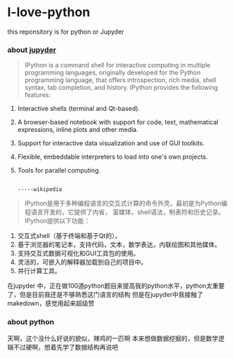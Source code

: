 # I-love-python
this reponsitory is for python or Jupyder
### about <a href="http://jupyter.org/">jupyder</a>
> IPython is a command shell for interactive computing in multiple programming languages, 
> originally developed for the Python programming language, that offers introspection, 
> rich media, shell syntax, tab completion, and history. IPython provides the following features:

1. Interactive shells (terminal and Qt-based).
2. A browser-based notebook with support for code, text, mathematical expressions, inline plots and other media.
3. Support for interactive data visualization and use of GUI toolkits.
4. Flexible, embeddable interpreters to load into one's own projects.
5. Tools for parallel computing.
                                                                                    
                                                                                    -----wikipedia

> IPython是用于多种编程语言的交互式计算的命令外壳，最初是为Python编程语言开发的，它提供了内省，
> 富媒体，shell语法，制表符和历史记录。IPython提供以下功能：

1. 交互式shell（基于终端和基于Qt的）。
2. 基于浏览器的笔记本，支持代码，文本，数学表达，内联绘图和其他媒体。
3. 支持交互式数据可视化和GUI工具包的使用。
4. 灵活的，可嵌入的解释器加载到自己的项目中。
5. 并行计算工具。


在jupyder 中，正在做100道python题目来提高我的python水平，python太重要了，但是目前我还是不够熟悉这门语言的结构
但是在jupyder中我接触了makedown，感觉用起来超级赞
### about python
天啊，这个没什么好说的貌似，辣鸡的一匹啊
本来想做数据挖掘的，但是数学逻辑不过硬啊，想着先学了数据结构再说吧


